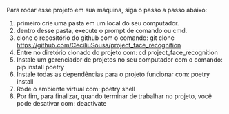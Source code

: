 Para rodar esse projeto em sua máquina, siga o passo a passo abaixo:


1. primeiro crie uma pasta em um local do seu computador.
2. dentro desse pasta, execute o prompt de comando ou cmd.
3. clone o reposítório do github com o comando: git clone https://github.com/CeciliuSousa/project_face_recognition
4. Entre no diretório clonado do projeto com: cd project_face_recognition
5. Instale um gerenciador de projetos no seu computador com o comando: pip install poetry
6. Instale todas as dependências para o projeto funcionar com: poetry install
7. Rode o ambiente virtual com: poetry shell
8. Por fim, para finalizar, quando terminar de trabalhar no projeto, você pode desativar com: deactivate
